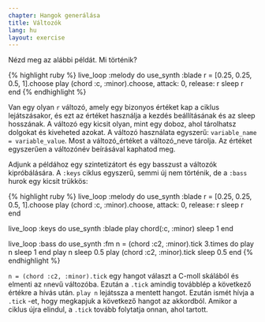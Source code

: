 ```yaml
---
chapter: Hangok generálása
title: Változók
lang: hu
layout: exercise
---
```


Nézd meg az alábbi példát. Mi történik?

{% highlight ruby %}
live_loop :melody do
  use_synth :blade
  r = [0.25, 0.25, 0.5, 1].choose
  play (chord :c, :minor).choose, attack: 0, release: r
  sleep r
end
{% endhighlight %}

Van egy olyan  `r` változó, amely egy bizonyos értéket kap a ciklus lejátszásakor, és ezt az értéket használja a kezdés beállításának és az sleep hosszának. A változó egy kicsit olyan, mint egy doboz, ahol tárolhatsz dolgokat és kiveheted azokat. A változó használata egyszerű:  `variable_name = variable_value`. Most a változó_értéket a változó_neve tárolja. Az értéket egyszerűen a változónév beírásával kaphatod meg.

Adjunk a példához egy szintetizátort és egy basszust a változók kipróbálására. A  `:keys` ciklus egyszerű, semmi új nem történik, de a  `:bass` hurok egy kicsit trükkös:

{% highlight ruby %}
live_loop :melody do
  use_synth :blade
  r = [0.25, 0.25, 0.5, 1].choose
  play (chord :c, :minor).choose, attack: 0, release: r
  sleep r
end

live_loop :keys do
  use_synth :blade
  play chord(:c, :minor)
  sleep 1
end

live_loop :bass do
  use_synth :fm
  n = (chord :c2, :minor).tick
  3.times do
    play n
    sleep 1
  end
  play n
  sleep 0.5
  play (chord :c2, :minor).tick
  sleep 0.5
end
{% endhighlight %}

`n = (chord :c2, :minor).tick` egy hangot választ a C-moll skálából és elmenti az  `n`nevű változóba. Ezután a `.tick` amindig továbblép a következő értékre a hívás után.  `play n` lejátssza a mentett hangot. Ezután ismét hívja a  `.tick` -et, hogy megkapjuk a következő hangot az akkordból. Amikor a ciklus újra elindul, a  `.tick` tovább folytatja onnan, ahol tartott.

